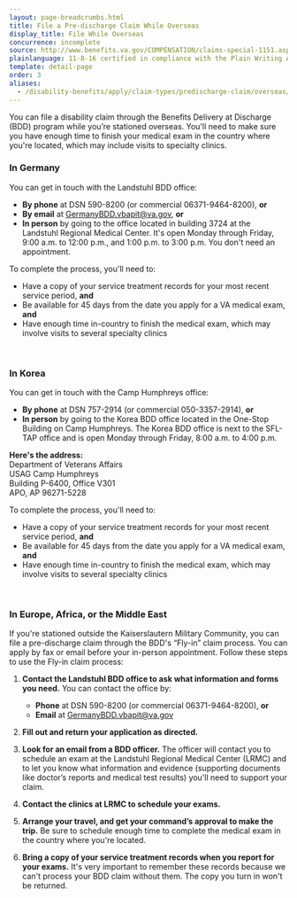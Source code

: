 ```yaml
---
layout: page-breadcrumbs.html
title: File a Pre-discharge Claim While Overseas
display_title: File While Overseas
concurrence: incomplete
source: http://www.benefits.va.gov/COMPENSATION/claims-special-1151.asp,http://www.benefits.va.gov/PREDISCHARGE/claims-pre-discharge-overseas-intake-sites.asp
plainlanguage: 11-8-16 certified in compliance with the Plain Writing Act
template: detail-page
order: 3
aliases:
  - /disability-benefits/apply/claim-types/predischarge-claim/overseas/
---
```


<div class="va-introtext">

You can file a disability claim through the Benefits Delivery at Discharge (BDD) program while you’re stationed overseas. You'll need to make sure you have enough time to finish your medical exam in the country where you're located, which may include visits to specialty clinics.


</div>

### In Germany
You can get in touch with the Landstuhl BDD office:
- **By phone** at DSN 590-8200 (or commercial 06371-9464-8200), **or**
- **By email** at <a href="mailto:GermanyBDD.vbapit@va.gov">GermanyBDD.vbapit@va.gov</a>, **or**
- **In person** by going to the office located in building 3724 at the Landstuhl Regional Medical Center. It's open Monday through Friday, 9:00 a.m. to 12:00 p.m., and 1:00 p.m. to 3:00 p.m. You don't need an appointment.

To complete the process, you'll need to:
- Have a copy of your service treatment records for your most recent service period, **and**
- Be available for 45 days from the date you apply for a VA medical exam, **and**
- Have enough time in-country to finish the medical exam, which may involve visits to several specialty clinics

<br>

<spand id="stationed-korea">

### In Korea
You can get in touch with the Camp Humphreys office:
- **By phone** at DSN 757-2914 (or commercial 050-3357-2914), **or**
- **In person** by going to the Korea BDD office located in the One-Stop Building on Camp Humphreys. The Korea BDD office is next to the SFL-TAP office and is open Monday through Friday, 8:00 a.m. to 4:00 p.m.

**Here's the address:**<br>
Department of Veterans Affairs<br>
USAG Camp Humphreys <br>
Building P-6400, Office V301 <br>
APO, AP 96271-5228


To complete the process, you'll need to:
- Have a copy of your service treatment records for your most recent service period, **and**
- Be available for 45 days from the date you apply for a VA medical exam, **and**
- Have enough time in-country to finish the medical exam, which may involve visits to several specialty clinics

<br>

<spand id="stationed-emea">

### In Europe, Africa, or the Middle East
If you're stationed outside the Kaiserslautern Military Community, you can file a pre-discharge claim through the BDD's “Fly-in” claim process. You can apply by fax or email before your in-person appointment. Follow these steps to use the Fly-in claim process:

<ol class="process">
  <li class="process-step list-one">

  **Contact the Landstuhl BDD office to ask what information and forms you need.** You can contact the office by:
  - **Phone** at DSN 590-8200 (or commercial 06371-9464-8200), **or**
  - **Email** at <a href="mailto:GermanyBDD.vbapit@va.gov">GermanyBDD.vbapit@va.gov</a>

  </li>

  <li class="process-step list-two">

  **Fill out and return your application as directed.**

  </li>

  <li class="process-step list-three">

  **Look for an email from a BDD officer.** The officer will contact you to schedule an exam at the Landstuhl Regional Medical Center (LRMC) and to let you know what information and evidence (supporting documents like doctor’s reports and medical test results) you'll need to support your claim.

  </li>

  <li class="process-step list-four">

  **Contact the clinics at LRMC to schedule your exams.**

  </li>

  <li class="process-step list-five">

  **Arrange your travel, and get your command’s approval to make the trip.** Be sure to schedule enough time to complete the medical exam in the country where you're located.

  </li>

  <li class="process-step list-six">

  **Bring a copy of your service treatment records when you report for your exams.** It's very important to remember these records because we can't process your BDD claim without them. The copy you turn in won't be returned.

  </li>
</ol>

<br>
